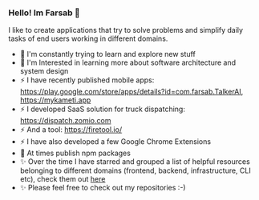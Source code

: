 ### Hello! Im Farsab 👋

I like to create applications that try to solve problems and simplify daily tasks of end users working in different domains.

- 🌱 I'm constantly trying to learn and explore new stuff 
- 📐 I'm Interested in learning more about software architecture and system design
- ⚡ I have recently published mobile apps: https://play.google.com/store/apps/details?id=com.farsab.TalkerAI, https://mykameti.app
- ⚡ I developed SaaS solution for truck dispatching: https://dispatch.zomio.com
- ⚡ And a tool: https://firetool.io/
- ⚡ I have also developed a few Google Chrome Extensions
- 🎁 At times publish npm packages
- ✨ Over the time I have starred and grouped a list of helpful resources belonging to different domains (frontend, backend, infrastructure, CLI etc), check them out <a href="https://github.com/farsabbutt?tab=stars">here</a>
- ✨ Please feel free to check out my repositories :-)

<!--
**farsabbutt/farsabbutt** is a ✨ _special_ ✨ repository because its `README.md` (this file) appears on your GitHub profile.

Here are some ideas to get you started:

- 🔭 I’m currently working on ...
- 🌱 I’m currently learning ...
- 👯 I’m looking to collaborate on ...
- 🤔 I’m looking for help with ...
- 💬 Ask me about ...
- 📫 How to reach me: ...
- 😄 Pronouns: ...
- ⚡ Fun fact: ...
-->
